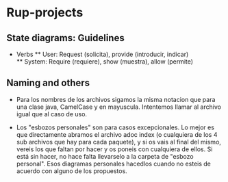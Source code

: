 # Rup-projects

## State diagrams: Guidelines
* Verbs
** User: Request (solicita), provide (introducir, indicar)  
** System: Require (requiere), show (muestra), allow (permite)

## Naming and others
* Para los nombres de los archivos sigamos la misma notacion que para una clase java, CamelCase y en mayuscula. Intentemos llamar al archivo igual que al caso de uso.

* Los "esbozos personales" son para casos excepcionales. Lo mejor es que directamente abramos el archivo adoc index (o cualquiera de los 4 sub archivos que hay para cada paquete), y si os vais al final del mismo, vereis los que faltan por hacer y os poneis con cualquiera de ellos. Si está sin hacer, no hace falta llevarselo a la carpeta de "esbozo personal". Esos diagramas personales hacedlos cuando no esteis de acuerdo con alguno de los propuestos. 

